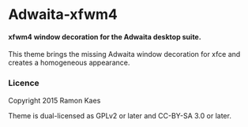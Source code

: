 # Adwaita-xfwm4

#### xfwm4 window decoration for the Adwaita desktop suite.

This theme brings the missing Adwaita window decoration for xfce and creates a homogeneous appearance.


### Licence

Copyright 2015 Ramon Kaes

Theme is dual-licensed as GPLv2 or later and CC-BY-SA 3.0 or later.
